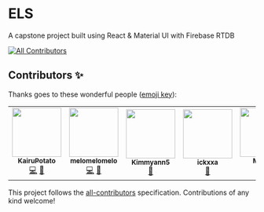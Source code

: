 # ELS
A capstone project built using React & Material UI with Firebase RTDB


<!-- ALL-CONTRIBUTORS-BADGE:START - Do not remove or modify this section -->
[![All Contributors](https://img.shields.io/badge/all_contributors-5-orange.svg?style=flat-square)](#contributors-)
<!-- ALL-CONTRIBUTORS-BADGE:END -->

## Contributors ✨

Thanks goes to these wonderful people ([emoji key](https://allcontributors.org/docs/en/emoji-key)):

<!-- ALL-CONTRIBUTORS-LIST:START - Do not remove or modify this section -->
<!-- prettier-ignore-start -->
<!-- markdownlint-disable -->
<table>
  <tr>
    <td align="center"><a href="https://github.com/KairuPotato"><img src="https://avatars.githubusercontent.com/u/84358168?v=4?s=100" width="100px;" alt=""/><br /><sub><b>KairuPotato</b></sub></a><br /><a href="https://github.com/mountaintew/els-web/commits?author=KairuPotato" title="Code">💻</a> <a href="https://github.com/mountaintew/els-web/commits?author=KairuPotato" title="Documentation">📖</a></td>
    <td align="center"><a href="https://github.com/Melomelo3019"><img src="https://avatars.githubusercontent.com/u/84454448?v=4?s=100" width="100px;" alt=""/><br /><sub><b>melomelomelo</b></sub></a><br /><a href="https://github.com/mountaintew/els-web/commits?author=Melomelo3019" title="Code">💻</a> <a href="https://github.com/mountaintew/els-web/commits?author=Melomelo3019" title="Documentation">📖</a></td>
    <td align="center"><a href="https://github.com/Kimmyann5"><img src="https://avatars.githubusercontent.com/u/84457873?v=4?s=100" width="100px;" alt=""/><br /><sub><b>Kimmyann5</b></sub></a><br /><a href="https://github.com/mountaintew/els-web/commits?author=Kimmyann5" title="Documentation">📖</a></td>
    <td align="center"><a href="https://github.com/ickxxa"><img src="https://avatars.githubusercontent.com/u/53181380?v=4?s=100" width="100px;" alt=""/><br /><sub><b>ickxxa</b></sub></a><br /><a href="https://github.com/mountaintew/els-web/commits?author=ickxxa" title="Documentation">📖</a></td>
    <td align="center"><a href="https://github.com/mikagee"><img src="https://avatars.githubusercontent.com/u/84429887?v=4?s=100" width="100px;" alt=""/><br /><sub><b>Mikage</b></sub></a><br /><a href="https://github.com/mountaintew/els-web/commits?author=mikagee" title="Code">💻</a></td>
  </tr>
</table>

<!-- markdownlint-restore -->
<!-- prettier-ignore-end -->

<!-- ALL-CONTRIBUTORS-LIST:END -->

This project follows the [all-contributors](https://github.com/all-contributors/all-contributors) specification. Contributions of any kind welcome!
